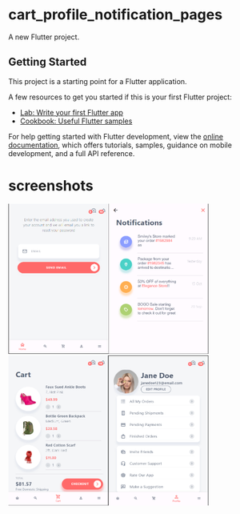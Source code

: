 # cart_profile_notification_pages

A new Flutter project.

## Getting Started

This project is a starting point for a Flutter application.

A few resources to get you started if this is your first Flutter project:

- [Lab: Write your first Flutter app](https://docs.flutter.dev/get-started/codelab)
- [Cookbook: Useful Flutter samples](https://docs.flutter.dev/cookbook)

For help getting started with Flutter development, view the
[online documentation](https://docs.flutter.dev/), which offers tutorials,
samples, guidance on mobile development, and a full API reference.

# screenshots
<img src='forgot_page.png' width='200' height='300'/><img src='notification_page.png' width='200' height='300'/><img src='cart_page.png' width='200' height='300'/><img src='profile_page.png' width='200' height='300'/>
